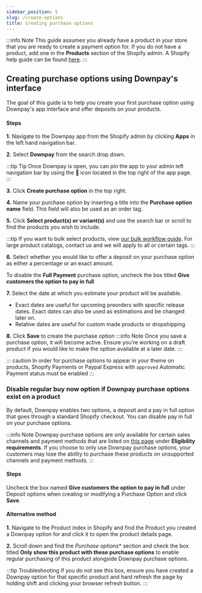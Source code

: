```yaml
---
sidebar_position: 5
slug: /create-options
title: Creating purchase options
---
```


:::info Note
This guide assumes you already have a product in your store that you are ready to create a payment option for. If you do not have a product, add one in the **Products** section of the Shopify admin. A Shopify help guide can be found [here](https://help.shopify.com/en/manual/products/add-update-products).
:::

## Creating purchase options using Downpay's interface

The goal of this guide is to help you create your first purchase option using Downpay's app interface and offer deposits on your products.

#### Steps

**1.** Navigate to the Downpay app from the Shopify admin by clicking **Apps** in the left hand navigation bar.

**2.** Select **Downpay** from the search drop down.

:::tip Tip
Once Downpay is open, you can pin the app to your admin left navigation bar by using the 📌 icon located in the top right of the app page.
:::

**3.** Click **Create purchase option** in the top right.

**4.** Name your purchase option by inserting a title into the **Purchase option name** field. This field will also be used as an order tag.

**5.** Click **Select product(s) or variant(s)** and use the search bar or scroll to find the products you wish to include.

:::tip 
If you want to bulk select products, view [our bulk workflow guide](/bulk-workflows). For large product catalogs, contact us and we will apply to all or certain tags.
:::

**6.** Select whether you would like to offer a deposit on your purchase option as either a percentage or an exact amount.

To disable the **Full Payment** purchase option, uncheck the box titled  **Give customers the option to pay in full**

**7.** Select the date at which you estimate your product will be available.
- Exact dates are useful for upcoming preorders with specific release dates. Exact dates can also be used as estimations and be changed later on.
- Relative dates are useful for custom made products or dropshipping

<!-- >:::info Note
  When using automatic payment collection, Downpay will collect any remaining payment on the date that is chosen. This can be changed per order.
::: 

For more information on automatic payment collection, review this. -->

**8.** Click **Save** to create the purchase option
:::info Note
Once you save a purchase option, it will become active. Ensure you’re working on a draft product if you would like to make the option available at a later date.
:::


::: caution
In order for purchase options to appear in your theme on products, Shopify Payments or Paypal Express with `approved` Automatic Payment status must be enabled
:::

### Disable regular buy now option if Downpay purchase options exist on a product

By default, Downpay enables two options, a deposit and a pay in full option that goes through a standard Shopify checkout. You can disable pay in full on your purchase options.

:::info Note
Downpay purchase options are only available for certain sales channels and payment methods that are listed on [this page](https://help.shopify.com/en/manual/products/purchase-options/subscriptions/setup#subscription-products) under **Eligibility requirements**. If you choose to only use Downpay purchase options, your customers may lose the ability to purchase these products on unsupported channels and payment methods.
:::

#### Steps

Uncheck the box named **Give customers the option to pay in full** under Deposit options when creating or modifying a Purchase Option and click **Save**.

#### Alternative method

**1.** Navigate to the Product index in Shopify and find the Product you created a Downpay option for and click it to open the product details page.

**2.** Scroll down and find the *Purchase options** section and check the box titled **Only show this product with these purchase options** to enable regular purchasing of this product alongside Downpay purchase options.


:::tip Troubleshooting
 If you do not see this box, ensure you have created a Downpay option for that specific product and hard refresh the page by holding shift and clicking your browser refresh button.
 :::





